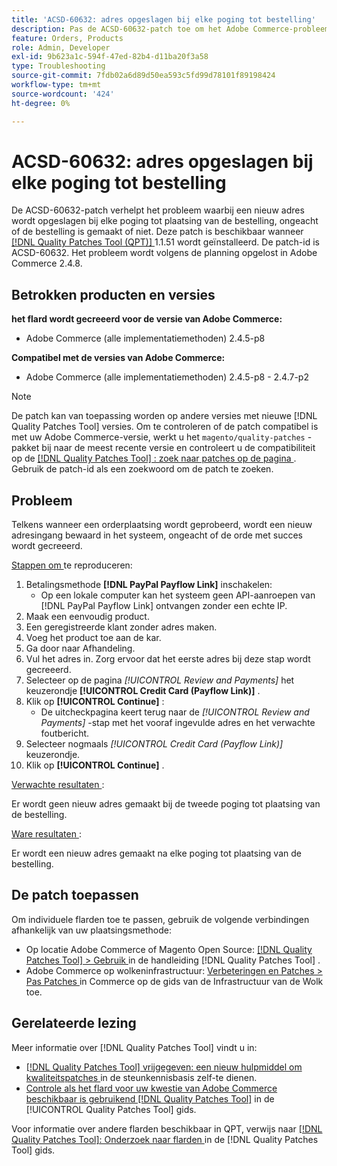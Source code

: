 ```yaml
---
title: 'ACSD-60632: adres opgeslagen bij elke poging tot bestelling'
description: Pas de ACSD-60632-patch toe om het Adobe Commerce-probleem op te lossen, waarbij een nieuw adres wordt opgeslagen bij elke poging tot plaatsing van de bestelling, ongeacht of de bestelling is gemaakt of niet.
feature: Orders, Products
role: Admin, Developer
exl-id: 9b623a1c-594f-47ed-82b4-d11ba20f3a58
type: Troubleshooting
source-git-commit: 7fdb02a6d89d50ea593c5fd99d78101f89198424
workflow-type: tm+mt
source-wordcount: '424'
ht-degree: 0%

---
```


# ACSD-60632: adres opgeslagen bij elke poging tot bestelling

De ACSD-60632-patch verhelpt het probleem waarbij een nieuw adres wordt opgeslagen bij elke poging tot plaatsing van de bestelling, ongeacht of de bestelling is gemaakt of niet. Deze patch is beschikbaar wanneer [[!DNL Quality Patches Tool (QPT)] ](https://experienceleague.adobe.com/en/docs/commerce-operations/tools/quality-patches-tool/quality-patches-tool-to-self-serve-quality-patches) 1.1.51 wordt geïnstalleerd. De patch-id is ACSD-60632. Het probleem wordt volgens de planning opgelost in Adobe Commerce 2.4.8.

## Betrokken producten en versies

**het flard wordt gecreeerd voor de versie van Adobe Commerce:**

* Adobe Commerce (alle implementatiemethoden) 2.4.5-p8

**Compatibel met de versies van Adobe Commerce:**

* Adobe Commerce (alle implementatiemethoden) 2.4.5-p8 - 2.4.7-p2

>[!NOTE]
>
>De patch kan van toepassing worden op andere versies met nieuwe [!DNL Quality Patches Tool] versies. Om te controleren of de patch compatibel is met uw Adobe Commerce-versie, werkt u het `magento/quality-patches` -pakket bij naar de meest recente versie en controleert u de compatibiliteit op de [[!DNL Quality Patches Tool] : zoek naar patches op de pagina ](https://experienceleague.adobe.com/tools/commerce-quality-patches/index.html) . Gebruik de patch-id als een zoekwoord om de patch te zoeken.

## Probleem

Telkens wanneer een orderplaatsing wordt geprobeerd, wordt een nieuw adresingang bewaard in het systeem, ongeacht of de orde met succes wordt gecreeerd.

<u> Stappen om </u> te reproduceren:

1. Betalingsmethode **[!DNL PayPal Payflow Link]** inschakelen:
   * Op een lokale computer kan het systeem geen API-aanroepen van [!DNL PayPal Payflow Link] ontvangen zonder een echte IP.
1. Maak een eenvoudig product.
1. Een geregistreerde klant zonder adres maken.
1. Voeg het product toe aan de kar.
1. Ga door naar Afhandeling.
1. Vul het adres in. Zorg ervoor dat het eerste adres bij deze stap wordt gecreeerd.
1. Selecteer op de pagina *[!UICONTROL Review and Payments]* het keuzerondje **[!UICONTROL Credit Card (Payflow Link)]** .
1. Klik op **[!UICONTROL Continue]** :
   * De uitcheckpagina keert terug naar de *[!UICONTROL Review and Payments]* -stap met het vooraf ingevulde adres en het verwachte foutbericht.
1. Selecteer nogmaals *[!UICONTROL Credit Card (Payflow Link)]* keuzerondje.
1. Klik op **[!UICONTROL Continue]** .

<u> Verwachte resultaten </u>:

Er wordt geen nieuw adres gemaakt bij de tweede poging tot plaatsing van de bestelling.

<u> Ware resultaten </u>:

Er wordt een nieuw adres gemaakt na elke poging tot plaatsing van de bestelling.

## De patch toepassen

Om individuele flarden toe te passen, gebruik de volgende verbindingen afhankelijk van uw plaatsingsmethode:

* Op locatie Adobe Commerce of Magento Open Source: [[!DNL Quality Patches Tool] > Gebruik ](https://experienceleague.adobe.com/docs/commerce-operations/tools/quality-patches-tool/usage.html) in de handleiding [!DNL Quality Patches Tool] .
* Adobe Commerce op wolkeninfrastructuur: [ Verbeteringen en Patches > Pas Patches ](https://experienceleague.adobe.com/docs/commerce-cloud-service/user-guide/develop/upgrade/apply-patches.html) in Commerce op de gids van de Infrastructuur van de Wolk toe.

## Gerelateerde lezing

Meer informatie over [!DNL Quality Patches Tool] vindt u in:

* [[!DNL Quality Patches Tool]  vrijgegeven: een nieuw hulpmiddel om kwaliteitspatches ](https://experienceleague.adobe.com/en/docs/commerce-operations/tools/quality-patches-tool/quality-patches-tool-to-self-serve-quality-patches) in de steunkennisbasis zelf-te dienen.
* [ Controle als het flard voor uw kwestie van Adobe Commerce beschikbaar is gebruikend  [!DNL Quality Patches Tool]](/help/tools/quality-patches-tool/patches-available-in-qpt/check-patch-for-magento-issue-with-magento-quality-patches.md) in de [!UICONTROL Quality Patches Tool] gids.

Voor informatie over andere flarden beschikbaar in QPT, verwijs naar [[!DNL Quality Patches Tool]: Onderzoek naar flarden ](https://experienceleague.adobe.com/tools/commerce-quality-patches/index.html) in de [!DNL Quality Patches Tool] gids.

